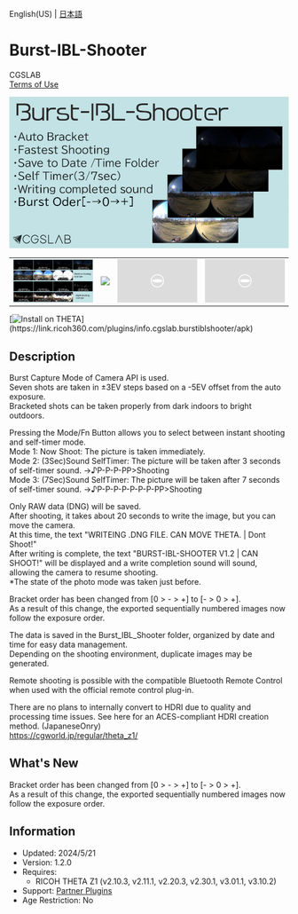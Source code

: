 English(US) | [日本語](README.ja.md)

# Burst-IBL-Shooter

CGSLAB  
[Terms of Use](https://site.cgslab.info/services/burst-ibl-shooter)

<div align="center"><img src="./1.png"><table><tr><td><img src="./2.png"></td><td><img src="./3.png"></td><td><img src="./4.png"></td><td><img src="./5.png"></td></tr></table></div>

[![Install on THETA](https://assets.ricoh360.com/image/upload/v1/front/theta/install-button.svg?)](https://link.ricoh360.com/plugins/info.cgslab.burstiblshooter/apk)

## Description

<div id="plugin-description">

Burst Capture Mode of Camera API is used.  
Seven shots are taken in ±3EV steps based on a -5EV offset from the auto exposure.  
Bracketed shots can be taken properly from dark indoors to bright outdoors.  
  
Pressing the Mode/Fn Button allows you to select between instant shooting and self-timer mode.  
Mode 1: Now Shoot: The picture is taken immediately.  
Mode 2: (3Sec)Sound SelfTimer: The picture will be taken after 3 seconds of self-timer sound. →♪P-P-P-PP>Shooting  
Mode 3: (7Sec)Sound SelfTimer: The picture will be taken after 7 seconds of self-timer sound. →♪P-P-P-P-P-P-P-PP>Shooting  
  
Only RAW data (DNG) will be saved.  
After shooting, it takes about 20 seconds to write the image, but you can move the camera.  
At this time, the text "WRITEING .DNG FILE. CAN MOVE THETA. | Dont Shoot!"  
After writing is complete, the text "BURST-IBL-SHOOTER V1.2 | CAN SHOOT!" will be displayed and a write completion sound will sound, allowing the camera to resume shooting.  
*The state of the photo mode was taken just before.  
  
Bracket order has been changed from [0 > - > +] to [- > 0 > +].  
As a result of this change, the exported sequentially numbered images now follow the exposure order.  
  
The data is saved in the Burst_IBL_Shooter folder, organized by date and time for easy data management.  
Depending on the shooting environment, duplicate images may be generated.  
  
Remote shooting is possible with the compatible Bluetooth Remote Control when used with the official remote control plug-in.  
  
There are no plans to internally convert to HDRI due to quality and processing time issues. See here for an ACES-compliant HDRI creation method. (JapaneseOnry)  
https://cgworld.jp/regular/theta_z1/

## What's New
Bracket order has been changed from [0 > - > +] to [- > 0 > +].  
As a result of this change, the exported sequentially numbered images now follow the exposure order.  

</div>

## Information

- Updated: 2024/5/21
- Version: 1.2.0
- Requires:
  - RICOH THETA Z1 (v2.10.3, v2.11.1, v2.20.3, v2.30.1, v3.01.1, v3.10.2)
- Support: [Partner Plugins](http://site.cgslab.info/)
- Age Restriction: No
